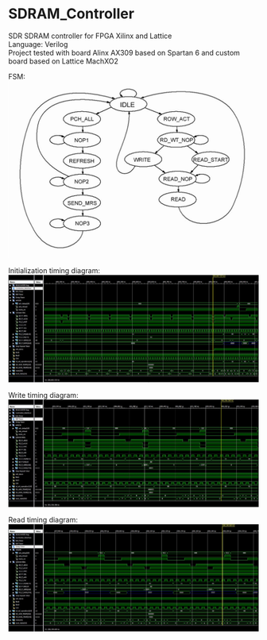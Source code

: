 # SDRAM_Controller
SDR SDRAM controller for FPGA  Xilinx and Lattice   
Language: Verilog  
Project tested with board Alinx AX309 based on Spartan 6 and custom board based on Lattice MachXO2  

FSM:
![Image](images/FSM.JPG)

Initialization timing diagram:
![Image](images/INIT.JPG)

Write timing diagram:
![Image](images/WRITE.JPG)

Read timing diagram:
![Image](images/READ.JPG)


